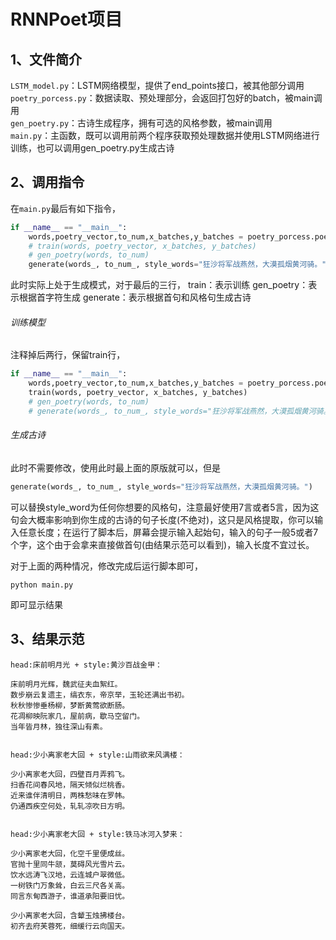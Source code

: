 RNNPoet项目
===========

## 1、文件简介
`LSTM_model.py`：LSTM网络模型，提供了end_points接口，被其他部分调用<br>
`poetry_porcess.py`：数据读取、预处理部分，会返回打包好的batch，被main调用<br>
`gen_poetry.py`：古诗生成程序，拥有可选的风格参数，被main调用<br>
`main.py`：主函数，既可以调用前两个程序获取预处理数据并使用LSTM网络进行训练，也可以调用gen_poetry.py生成古诗<br>

## 2、调用指令
在`main.py`最后有如下指令，
```Python
if __name__ == "__main__":
    words,poetry_vector,to_num,x_batches,y_batches = poetry_porcess.poetry_process()
    # train(words, poetry_vector, x_batches, y_batches)
    # gen_poetry(words, to_num)
    generate(words_, to_num_, style_words="狂沙将军战燕然，大漠孤烟黄河骑。")
```
此时实际上处于生成模式，对于最后的三行，
train：表示训练
gen_poetry：表示根据首字符生成
generate：表示根据首句和风格句生成古诗

###### 训练模型
注释掉后两行，保留train行，
```Python
if __name__ == "__main__":
    words,poetry_vector,to_num,x_batches,y_batches = poetry_porcess.poetry_process()
    train(words, poetry_vector, x_batches, y_batches)
    # gen_poetry(words, to_num)
    # generate(words_, to_num_, style_words="狂沙将军战燕然，大漠孤烟黄河骑。")
```

###### 生成古诗
此时不需要修改，使用此时最上面的原版就可以，但是
```Python
generate(words_, to_num_, style_words="狂沙将军战燕然，大漠孤烟黄河骑。")
```
可以替换style_word为任何你想要的风格句，注意最好使用7言或者5言，因为这句会大概率影响到你生成的古诗的句子长度(不绝对)，这只是风格提取，你可以输入任意长度；在运行了脚本后，屏幕会提示输入起始句，输入的句子一般5或者7个字，这个由于会拿来直接做首句(由结果示范可以看到)，输入长度不宜过长。

对于上面的两种情况，修改完成后运行脚本即可，
```Shell
python main.py
```
即可显示结果
## 3、结果示范
```Shell
head:床前明月光 + style:黄沙百战金甲：

床前明月光辉，魏武征夫血絮红。
数步崩云复遗主，缟衣东，帝京举，玉轮还满出书初。
秋秋惨惨垂杨柳，梦断黄莺欲断肠。
花凋柳映阮家几，屋前病，歇马空留门。
当年皆月林，独往深山有素。
 
 
head:少小离家老大回 + style:山雨欲来风满楼：

少小离家老大回，四壁百月弄鸦飞。
扫香花间春风地，隔天倾似烂桃香。
近来谁伴清明日，两株愁味在罗帏。
仍通西疾空何处，轧轧凉吹日方明。
 
 
head:少小离家老大回 + style:铁马冰河入梦来：

少小离家老大回，化空千里便成丝。
官抛十里同牛颔，莫碍风光雪片云。
饮水远涛飞汉地，云连城户翠微低。
一树铁门万象耸，白云三尺各关高。
同言东甸西游子，谁道承阳要旧忧。
 
少小离家老大回，含颦玉烛拂楼台。
初齐去府芙蓉死，细缓行云向国天。
```
